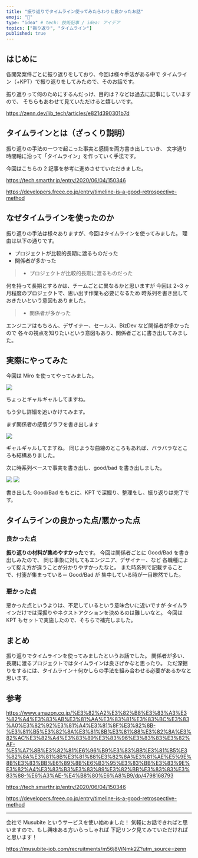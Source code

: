 ```yaml
---
title: "振り返りでタイムライン使ってみたらわりと良かったお話"
emoji: "💬"
type: "idea" # tech: 技術記事 / idea: アイデア
topics: ["振り返り", "タイムライン"]
published: true
---
```


## はじめに

各開発案件ごとに振り返りをしており、今回は様々手法がある中で
タイムライン（+KPT）で振り返りをしてみたので、そのお話です。

振り返りって何のためにするんだっけ、目的は？などは過去に記事にしていますので、
そちらもあわせて見ていただけると嬉しいです。

https://zenn.dev/lib_tech/articles/e821d390301b7d

## タイムラインとは（ざっくり説明）

振り返りの手法の一つで起こった事実と感情を両方書き出していき、
文字通り時間軸に沿って「タイムライン」を作っていく手法です。

今回はこちらの 2 記事を参考に進めさせていただきました。

https://tech.smarthr.jp/entry/2020/06/04/150346

https://developers.freee.co.jp/entry/timeline-is-a-good-retrospective-method

## なぜタイムラインを使ったのか

振り返りの手法は様々ありますが、今回はタイムラインを使ってみました。
理由は以下の通りです。

- プロジェクトが比較的長期に渡るものだった
- 関係者が多かった

> - プロジェクトが比較的長期に渡るものだった

何を持って長期とするかは、チームごとに異なるかと思いますが
今回は 2~3 ヶ月程度のプロジェクトで、思い出す作業も必要になるため
時系列を書き出しておきたいという意図もありました。

> - 関係者が多かった

エンジニアはもちろん、デザイナー、セールス、BizDev など関係者が多かったので
各々の視点を知りたいという意図もあり、関係者ごとに書き出してみました。

## 実際にやってみた

今回は Miro を使ってやってみました。

![](/images/timeline_01.png)

ちょっとギャルギャルしてますね。

もう少し詳細を追いかけてみます。

まず関係者の感情グラフを書き出します

![](/images/timeline_02.png)

ギャルギャルしてますね。
同じような曲線のところもあれば、バラバラなところも結構ありました。

次に時系列ベースで事実を書き出し、good/bad を書き出しました。

![](/images/timeline_03.png)
![](/images/timeline_04.png)

書き出した Good/Bad をもとに、KPT で深掘り、整理をし、振り返りは完了です。

## タイムラインの良かった点/悪かった点

### 良かった点

**振り返りの材料が集めやすかった**です。
今回は関係者ごとに Good/Bad を書き出しみたので、
同じ事象に対してもエンジニア、デザイナー、など
各職種によって捉え方が違うことが分かりやすかったなと。
また時系列で記載することで、付箋が集まっている＝ Good/Bad が
集中している時が一目瞭然でした。

### 悪かった点

悪かった点というよりは、不足しているという意味合いに近いですが
タイムラインだけでは深掘りやネクストアクションを決めるのは難しいなと。
今回は KPT もセットで実施したので、そちらで補完しました。

## まとめ

振り返りでタイムラインを使ってみましたというお話でした。
関係者が多い、長期に渡るプロジェクトではタイムラインは良さげかなと思ったり。
ただ深掘りをするには、タイムライン＋何かしらの手法を組み合わせる必要があるかなと思います。

## 参考

https://www.amazon.co.jp/%E3%82%A2%E3%82%B8%E3%83%A3%E3%82%A4%E3%83%AB%E3%81%AA%E3%83%81%E3%83%BC%E3%83%A0%E3%82%92%E3%81%A4%E3%81%8F%E3%82%8B-%E3%81%B5%E3%82%8A%E3%81%8B%E3%81%88%E3%82%8A%E3%82%AC%E3%82%A4%E3%83%89%E3%83%96%E3%83%83%E3%82%AF-%E5%A7%8B%E3%82%81%E6%96%B9%E3%83%BB%E3%81%B5%E3%82%8A%E3%81%8B%E3%81%88%E3%82%8A%E3%81%AE%E5%9E%8B%E3%83%BB%E6%89%8B%E6%B3%95%E3%83%BB%E3%83%9E%E3%82%A4%E3%83%B3%E3%83%89%E3%82%BB%E3%83%83%E3%83%88-%E6%A3%AE-%E4%B8%80%E6%A8%B9/dp/4798168793

https://tech.smarthr.jp/entry/2020/06/04/150346

https://developers.freee.co.jp/entry/timeline-is-a-good-retrospective-method

---

会社で Musubite というサービスを使い始めました！
気軽にお話できればと思いますので、もし興味ある方いらっしゃれば
下記リンク見てみていただければと思います！

https://musubite-job.com/recruitments/m56j8ViNmk2Z?utm_source=zenn

